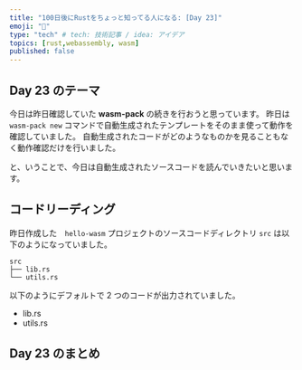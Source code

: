 ```yaml
---
title: "100日後にRustをちょっと知ってる人になる: [Day 23]"
emoji: "🦀"
type: "tech" # tech: 技術記事 / idea: アイデア
topics: [rust,webassembly, wasm]
published: false
---
```

## Day 23 のテーマ

今日は昨日確認していた **wasm-pack** の続きを行おうと思っています。
昨日は `wasm-pack new` コマンドで自動生成されたテンプレートをそのまま使って動作を確認していました。
自動生成されたコードがどのようなものかを見ることもなく動作確認だけを行いました。

と、いうことで、今日は自動生成されたソースコードを読んでいきたいと思います。

## コードリーディング

昨日作成した　`hello-wasm` プロジェクトのソースコードディレクトリ `src` は以下のようになっていました。

```shell
src
├── lib.rs
└── utils.rs
```

以下のようにデフォルトで 2 つのコードが出力されていました。

- lib.rs
- utils.rs

## Day 23 のまとめ
